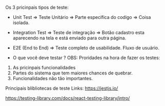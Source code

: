 Os 3 pricinpais tipos de teste:

- Unit Test => Teste Unitário => Parte específica do codigo => Coisa isolada.
- Integration Test => Teste de integração => Botão cadastro esta aparecendo na tela e está enviado para outra página.
- E2E (End to End) => Teste completo de usabilidade. Fluxo de usuário.

- O que você deve testar ?
  OBS: Proridades na hora de fazer os testes:

1. As pricinpais funcionalidades
2. Partes do sistema que tem maiores chances de quebrar.
3. Funcionalidades não tão importantes.

Principais blibliotecas de teste
Links:
https://jestjs.io/

https://testing-library.com/docs/react-testing-library/intro/
